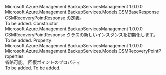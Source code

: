 <Type Name="CSMRecoveryPointResponse" FullName="Microsoft.Azure.Management.BackupServices.Models.CSMRecoveryPointResponse">
  <TypeSignature Language="C#" Value="public class CSMRecoveryPointResponse : Microsoft.Azure.Management.BackupServices.Models.CSMBaseResponse" />
  <TypeSignature Language="ILAsm" Value=".class public auto ansi beforefieldinit CSMRecoveryPointResponse extends Microsoft.Azure.Management.BackupServices.Models.CSMBaseResponse" />
  <TypeSignature Language="DocId" Value="T:Microsoft.Azure.Management.BackupServices.Models.CSMRecoveryPointResponse" />
  <TypeSignature Language="VB.NET" Value="Public Class CSMRecoveryPointResponse&#xA;Inherits CSMBaseResponse" />
  <TypeSignature Language="F#" Value="type CSMRecoveryPointResponse = class&#xA;    inherit CSMBaseResponse" />
  <AssemblyInfo>
    <AssemblyName>Microsoft.Azure.Management.BackupServicesManagement</AssemblyName>
    <AssemblyVersion>1.0.0.0</AssemblyVersion>
  </AssemblyInfo>
  <Base>
    <BaseTypeName>Microsoft.Azure.Management.BackupServices.Models.CSMBaseResponse</BaseTypeName>
  </Base>
  <Interfaces />
  <Docs>
    <summary>
            CSMRecoveryPointResponse の定義。
            </summary>
    <remarks>To be added.</remarks>
  </Docs>
  <Members>
    <Member MemberName=".ctor">
      <MemberSignature Language="C#" Value="public CSMRecoveryPointResponse ();" />
      <MemberSignature Language="ILAsm" Value=".method public hidebysig specialname rtspecialname instance void .ctor() cil managed" />
      <MemberSignature Language="DocId" Value="M:Microsoft.Azure.Management.BackupServices.Models.CSMRecoveryPointResponse.#ctor" />
      <MemberSignature Language="VB.NET" Value="Public Sub New ()" />
      <MemberType>Constructor</MemberType>
      <AssemblyInfo>
        <AssemblyName>Microsoft.Azure.Management.BackupServicesManagement</AssemblyName>
        <AssemblyVersion>1.0.0.0</AssemblyVersion>
      </AssemblyInfo>
      <Parameters />
      <Docs>
        <summary>
            CSMRecoveryPointResponse クラスの新しいインスタンスを初期化します。
            </summary>
        <remarks>To be added.</remarks>
      </Docs>
    </Member>
    <Member MemberName="Properties">
      <MemberSignature Language="C#" Value="public Microsoft.Azure.Management.BackupServices.Models.CSMRecoveryPointProperties Properties { get; set; }" />
      <MemberSignature Language="ILAsm" Value=".property instance class Microsoft.Azure.Management.BackupServices.Models.CSMRecoveryPointProperties Properties" />
      <MemberSignature Language="DocId" Value="P:Microsoft.Azure.Management.BackupServices.Models.CSMRecoveryPointResponse.Properties" />
      <MemberSignature Language="VB.NET" Value="Public Property Properties As CSMRecoveryPointProperties" />
      <MemberSignature Language="F#" Value="member this.Properties : Microsoft.Azure.Management.BackupServices.Models.CSMRecoveryPointProperties with get, set" Usage="Microsoft.Azure.Management.BackupServices.Models.CSMRecoveryPointResponse.Properties" />
      <MemberType>Property</MemberType>
      <AssemblyInfo>
        <AssemblyName>Microsoft.Azure.Management.BackupServicesManagement</AssemblyName>
        <AssemblyVersion>1.0.0.0</AssemblyVersion>
      </AssemblyInfo>
      <ReturnValue>
        <ReturnType>Microsoft.Azure.Management.BackupServices.Models.CSMRecoveryPointProperties</ReturnType>
      </ReturnValue>
      <Docs>
        <summary>
            省略可能。 回復ポイントのプロパティ
            </summary>
        <value>To be added.</value>
        <remarks>To be added.</remarks>
      </Docs>
    </Member>
  </Members>
</Type>